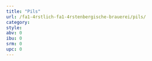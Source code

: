 ```yaml
---
title: "Pils"
url: /fa1-4rstlich-fa1-4rstenbergische-brauerei/pils/
category: 
style: 
abv: 0
ibu: 0
srm: 0
upc: 0
---
```


